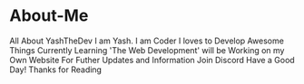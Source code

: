 # About-Me
All About YashTheDev
I am Yash. I am Coder
I loves to Develop Awesome Things 
Currently Learning 'The Web Development' will be Working on my Own Website
For Futher Updates and Information Join Discord 
Have a Good Day! Thanks for Reading

